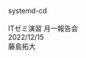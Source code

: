 <div
  class="
    w-[fit-content] text-[4rem] text-black text-opacity-0
    bg-[#2B90B6] bg-cover bg-clip-text
    bg-gradient-to-r from-fuchsia-400 to-fuchsia-700
    h-[70px]
  "
>
  systemd-cd
</div>
<br />
<!-- <div
  class="
    text-[2.5rem]
  "
>
  Sub title
</div> -->

<div
  class="
    absolute top-[2.5rem] right-[3.5rem]
    text-right grid gap-y-2
  "
>
  <div>ITゼミ演習 月一報告会</div>
  <div>2022/12/15</div>
</div>
<div
  class="
    absolute bottom-[2.5rem] right-[3.5rem]
    text-right
  "
>
  藤島拓大
</div>

<!--
Note
-->